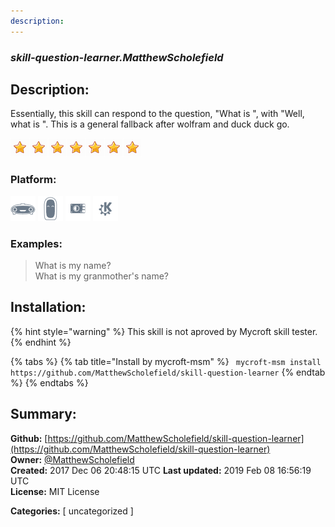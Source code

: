 ```yaml
---
description: 
---
```


### _skill-question-learner.MatthewScholefield_  
## Description:  
Essentially, this skill can respond to the question, "What is ", with "Well, what is ".
This is a general fallback after wolfram and duck duck go.  
  
![](../.gitbook/assets/star.png)![](../.gitbook/assets/star.png)![](../.gitbook/assets/star.png)![](../.gitbook/assets/star.png)![](../.gitbook/assets/star.png)![](../.gitbook/assets/star.png)![](../.gitbook/assets/star.png)  
  
### Platform:  
 ![Mark I](../.gitbook/assets/mark-1-icon.png)  ![Mark II](../.gitbook/assets/mark-2-icon.png)  ![Picroft](../.gitbook/assets/picroft-icon.png)  ![plasmoid](../.gitbook/assets/kde.png)   
### Examples:  
> What is my name?  
> What is my granmother's name?  
  
## Installation:  
{% hint style="warning" %}
This skill is not aproved by Mycroft skill tester.
{% endhint %}
    
{% tabs %}
{% tab title="Install by mycroft-msm" %}
``` mycroft-msm install https://github.com/MatthewScholefield/skill-question-learner```
{% endtab %}
  {% endtabs %}
    
## Summary:  
**Github:** [https://github.com/MatthewScholefield/skill-question-learner](https://github.com/MatthewScholefield/skill-question-learner)  
**Owner:** [@MatthewScholefield](https://github.com/MatthewScholefield)  
**Created:** 2017 Dec 06 20:48:15 UTC  **Last updated:** 2019 Feb 08 16:56:19 UTC  
**License:** MIT License  
  
**Categories:** [ uncategorized ]   

